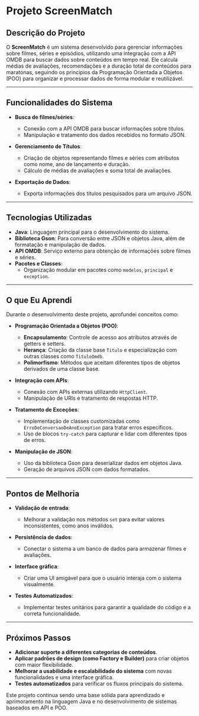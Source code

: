 # Projeto ScreenMatch

## Descrição do Projeto
O **ScreenMatch** é um sistema desenvolvido para gerenciar informações sobre filmes, séries e episódios, utilizando uma integração com a API OMDB para buscar dados sobre conteúdos em tempo real. Ele calcula médias de avaliações, recomendações e a duração total de conteúdos para maratonas, seguindo os princípios da Programação Orientada a Objetos (POO) para organizar e processar dados de forma modular e reutilizável.

---

## Funcionalidades do Sistema
- **Busca de filmes/séries**:
  - Conexão com a API OMDB para buscar informações sobre títulos.
  - Manipulação e tratamento dos dados recebidos no formato JSON.

- **Gerenciamento de Títulos**:
  - Criação de objetos representando filmes e séries com atributos como nome, ano de lançamento e duração.
  - Cálculo de médias de avaliações e soma total de avaliações.

- **Exportação de Dados**:
  - Exporta informações dos títulos pesquisados para um arquivo JSON.

---

## Tecnologias Utilizadas
- **Java**: Linguagem principal para o desenvolvimento do sistema.
- **Biblioteca Gson**: Para conversão entre JSON e objetos Java, além de formatação e manipulação de dados.
- **API OMDB**: Serviço externo para obtenção de informações sobre filmes e séries.
- **Pacotes e Classes**:
  - Organização modular em pacotes como `modelos`, `principal` e `exception`.

---

## O que Eu Aprendi
Durante o desenvolvimento deste projeto, aprofundei conceitos como:

- **Programação Orientada a Objetos (POO)**:
  - **Encapsulamento**: Controle de acesso aos atributos através de getters e setters.
  - **Herança**: Criação da classe base `Titulo` e especialização com outras classes como `TituloOmdb`.
  - **Polimorfismo**: Métodos que aceitam diferentes tipos de objetos derivados de uma classe base.

- **Integração com APIs**:
  - Conexão com APIs externas utilizando `HttpClient`.
  - Manipulação de URIs e tratamento de respostas HTTP.

- **Tratamento de Exceções**:
  - Implementação de classes customizadas como `ErroDeConversaoDeAnoException` para tratar erros específicos.
  - Uso de blocos `try-catch` para capturar e lidar com diferentes tipos de erros.

- **Manipulação de JSON**:
  - Uso da biblioteca Gson para deserializar dados em objetos Java.
  - Geração de arquivos JSON com dados formatados.

---

## Pontos de Melhoria
- **Validação de entrada**:
  - Melhorar a validação nos métodos `set` para evitar valores inconsistentes, como anos inválidos.

- **Persistência de dados**:
  - Conectar o sistema a um banco de dados para armazenar filmes e avaliações.

- **Interface gráfica**:
  - Criar uma UI amigável para que o usuário interaja com o sistema visualmente.

- **Testes Automatizados**:
  - Implementar testes unitários para garantir a qualidade do código e a correta funcionalidade.

---

## Próximos Passos
- **Adicionar suporte a diferentes categorias de conteúdos**.
- **Aplicar padrões de design (como Factory e Builder)** para criar objetos com maior flexibilidade.
- **Melhorar a usabilidade e escalabilidade do sistema** com novas funcionalidades e uma interface gráfica.
- **Testes automatizados** para verificar os fluxos principais do sistema.

Este projeto continua sendo uma base sólida para aprendizado e aprimoramento na linguagem Java e no desenvolvimento de sistemas baseados em API e POO.

